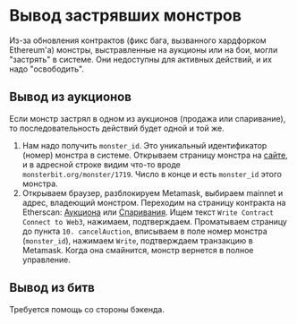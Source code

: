 # Вывод застрявших монстров
Из-за обновления контрактов (фикс бага, вызванного хардфорком Ethereum'a) монстры, выстравленные на аукционы или на бои, могли "застрять" в системе. Они недоступны для активных действий, и их надо "освободить".

## Вывод из аукционов
Если монстр застрял в одном из аукционов (продажа или спаривание), то последовательность действий будет одной и той же.
1. Нам надо получить `monster_id`. Это уникальный идентификатор (номер) монстра в системе. Открываем страницу монстра на [сайте](monsterbit.org), и в адресной строке видим что-то вроде `monsterbit.org/monster/1719`. Число в конце и есть `monster_id` этого монстра.
2. Открываем браузер, разблокируем Metamask, выбираем mainnet и адрес, владеющий монстром. Переходим на страницу контракта на Etherscan: [Аукциона](https://etherscan.io/address/0x29b3Dcbf02aA6156009A1bA374fAFcc6819cc540#writeContract) или [Спаривания](https://etherscan.io/address/0x68b73C05Bd78Aa11A383CF34acDeFa4FBe190799#writeContract). Ищем текст `Write Contract Connect to Web3`, нажимаем, подтверждаем. Проматываем страницу до пункта `10. cancelAuction`, вписываем в поле номер монстра (`monster_id`), нажимаем `Write`, подтверждаем транзакцию в Metamask. Когда она смайнится, монстр вернется в полное управление.

## Вывод из битв
Требуется помощь со стороны бэкенда.